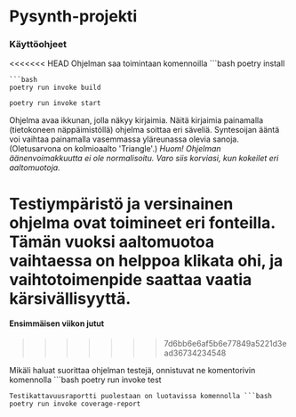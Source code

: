 # Pysynth-projekti

### Käyttöohjeet

<<<<<<< HEAD
Ohjelman saa toimintaan komennoilla ```bash
poetry install
```
```bash
poetry run invoke build
```
```bash
poetry run invoke start
```
Ohjelma avaa ikkunan, jolla näkyy kirjaimia. Näitä kirjaimia painamalla (tietokoneen näppäimistöllä) ohjelma soittaa eri säveliä.
Syntesoijan ääntä voi vaihtaa painamalla vasemmassa yläreunassa olevia sanoja. (Oletusarvona on kolmioaalto 'Triangle'.) *Huom! Ohjelman äänenvoimakkuutta ei ole normalisoitu. Varo siis korviasi, kun kokeilet eri aaltomuotoja.* 

Testiympäristö ja versinainen ohjelma ovat toimineet eri fonteilla. Tämän vuoksi aaltomuotoa vaihtaessa on helppoa klikata ohi, ja vaihtotoimenpide saattaa vaatia kärsivällisyyttä.
=======
#### Ensimmäisen viikon jutut
>>>>>>> 7d6bb6e6af5b6e77849a5221d3ead36734234548

Mikäli haluat suorittaa ohjelman testejä, onnistuvat ne komentorivin komennolla ```bash
poetry run invoke test
```
Testikattavuusraportti puolestaan on luotavissa komennolla ```bash
poetry run invoke coverage-report
```
